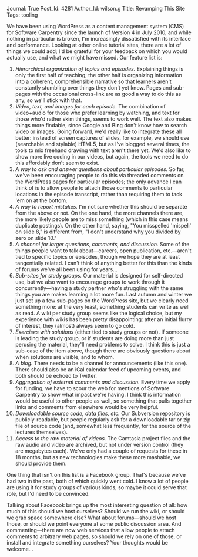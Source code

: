 Journal: True
Post_Id: 4281
Author_Id: wilson.g
Title: Revamping This Site
Tags: tooling

<p>We have been using WordPress as a content management system (CMS) for Software Carpentry since the launch of Version 4 in July 2010, and while nothing in particular is broken, I'm increasingly dissatisfied with its interface and performance. Looking at other online tutorial sites, there are a lot of things we could add; I'd be grateful for your feedback on which you would actually use, and what we might have missed. Our feature list is:</p>
<ol>
<li><em>Hierarchical organization of topics and episodes.</em> Explaining things is only the first half of teaching; the other half is organizing information into a coherent, comprehensible narrative so that learners aren't constantly stumbling over things they don't yet know. Pages and sub-pages with the occasional cross-link are as good a way to do this as any, so we'll stick with that.</li>
<li><em>Video, text, and images for each episode.</em> The combination of video+audio for those who prefer learning by watching, and text for those who'd rather skim things, seems to work well. The text also makes things more findable, since Google and Bing don't know how to search video or images. Going forward, we'd really like to integrate these all better: instead of screen captures of slides, for example, we should use (searchable and stylable) HTML5, but as I've blogged several times, the tools to mix freehand drawing with text aren't there yet. We'd also like to show more live coding in our videos, but again, the tools we need to do this affordably don't seem to exist.</li>
<li><em>A way to ask and answer questions about particular episodes.</em> So far, we've been encouraging people to do this via threaded comments on the WordPress pages for particular episodes; the only advance I can think of is to allow people to attach those comments to particular locations in the episode transcript, rather than requiring them to tack 'em on at the bottom.</li>
<li><em>A way to report mistakes.</em> I'm not sure whether this should be separate from the above or not. On the one hand, the more channels there are, the more likely people are to miss something (which in this case means duplicate postings). On the other hand, saying, "You misspelled 'mispell' on slide 8," is different from, "I don't understand why you divided by zero on slide 10."</li>
<li><em>A channel for larger questions, comments, and discussion.</em> Some of the things people want to talk about&mdash;careers, open publication, etc.&mdash;aren't tied to specific topics or episodes, though we hope they are at least tangentially related. I can't think of anything better for this than the kinds of forums we've all been using for years...</li>
<li><em>Sub-sites for study groups.</em> Our material is designed for self-directed use, but we also want to encourage groups to work through it concurrently&mdash;having a study partner who's struggling with the same things you are makes learning a lot more fun. Last autumn and winter we just set up a few sub-pages on the WordPress site, but we clearly need something more: at the very least, something students can write as well as read. A wiki per study group seems like the logical choice, but my experience with wikis has been pretty disappointing: after an initial flurry of interest, they (almost) always seem to go cold.</li>
<li><em>Exercises with solutions</em> (either tied to study groups or not). If someone is leading the study group, or if students are doing more than just perusing the material, they'll need problems to solve. I think this is just a sub-case of the item above, though there are obviously questions about when solutions are visible, and to whom.</li>
<li><em>A blog.</em> There needs to be a channel for announcements (like this one). There should also be an iCal calendar feed of upcoming events, and both should be echoed to Twitter.</li>
<li><em>Aggregation of external comments and discussion.</em> Every time we apply for funding, we have to scour the web for mentions of Software Carpentry to show what impact we're having. I think this information would be useful to other people as well, so something that pulls together links and comments from elsewhere would be very helpful.</li>
<li><em>Downloadable source code, data files, etc.</em> Our Subversion repository is publicly-readable, but people regularly ask for a downloadable tar or zip file of source code (and, somewhat less frequently, for the source of the lectures themselves).</li>
<li><em>Access to the raw material of videos.</em> The Camtasia project files and the raw audio and video are archived, but not under version control (they are megabytes each). We've only had a couple of requests for these in 18 months, but as new technologies make these more mashable, we should provide them.</li>
</ol>
<p>One thing that isn't on this list is a Facebook group. That's because we've had two in the past, both of which quickly went cold. I know a lot of people are using it for study groups of various kinds, so maybe it could serve that role, but I'd need to be convinced.</p>
<p>Talking about Facebook brings up the most interesting question of all: how much of this should we host ourselves? Should we run the wiki, or should we grab space somewhere else? What about forums&mdash;should we host those, or should we point everyone at some public discussion area. And commenting&mdash;there are now web services that allow people to attach comments to arbitrary web pages, so should we rely on one of those, or install and integrate something ourselves? Your thoughts would be welcome...</p>
